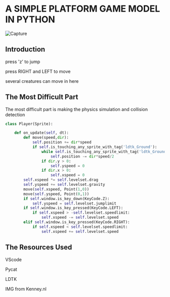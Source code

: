 A SIMPLE PLATFORM GAME MODEL IN PYTHON
=

![Capture](https://user-images.githubusercontent.com/87847280/229108499-74de3c2a-2133-4bc7-bbdf-0b8ed6223fa9.PNG)

Introduction
-

press 'z' to jump

press RIGHT and LEFT to move

several creatures can move in here

The Most Difficult Part
-
The most difficult part is making the physics simulation and collision detection
~~~python
class Player(Sprite):

    def on_update(self, dt):
        def move(speed,dir):
            self.position += dir*speed
            if self.is_touching_any_sprite_with_tag('ldtk_Ground'):
                while self.is_touching_any_sprite_with_tag('ldtk_Ground'):
                    self.position -= dir*speed/2
                if dir.y > 0:
                    self.yspeed = 0
                if dir.x > 0:
                    self.xspeed = 0
        self.xspeed *= self.levelset.drag
        self.yspeed += self.levelset.gravity
        move(self.xspeed, Point(1,0))
        move(self.yspeed, Point(0,1))
        if self.window.is_key_down(KeyCode.Z):
            self.yspeed = self.levelset.jumplimit
        if self.window.is_key_pressed(KeyCode.LEFT):
            if self.xspeed > -self.levelset.speedlimit:
                self.xspeed -= self.levelset.speed
        elif self.window.is_key_pressed(KeyCode.RIGHT):
            if self.xspeed < self.levelset.speedlimit:
                self.xspeed += self.levelset.speed
~~~

The Resources Used
-

VScode

Pycat

LDTK

IMG from Kenney.nl





